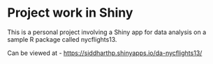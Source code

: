 # Project work in Shiny

This is a personal project involving a Shiny app for data analysis on a sample R package called nycflights13.

Can be viewed at - https://siddharthp.shinyapps.io/da-nycflights13/
